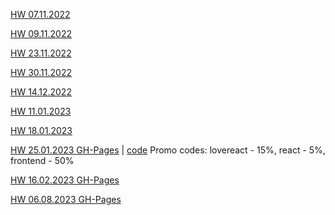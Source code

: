 

[HW 07.11.2022](< https://valeriakul.github.io/JS_HomeWork/November_2022/07_11_2022>)
<br/>

[HW 09.11.2022](< https://valeriakul.github.io/JS_HomeWork/November_2022/09_11_2022>)
<br/>

[HW 23.11.2022](< https://valeriakul.github.io/JS_HomeWork/November_2022/23_11_2022>)
<br/>

[HW 30.11.2022](< https://valeriakul.github.io/JS_HomeWork/November_2022/30_11_2022>)
<br/>

[HW 14.12.2022](< https://valeriakul.github.io/JS_HomeWork/December_2022/14_12_2022>)
<br/>

[HW 11.01.2023](< https://valeriakul.github.io/JS_HomeWork/January_2023/11_01_2023>)
<br/>

[HW 18.01.2023](< https://valeriakul.github.io/cards-react/>)
<br/>

[HW 25.01.2023 GH-Pages](< https://valeriakul.github.io/BasketHW25Jan2023>) | [code](< https://github.com/ValeriaKul/BasketHW25Jan2023 >)
Promo codes: lovereact - 15%, react - 5%, frontend - 50%
<br/>

[HW 16.02.2023 GH-Pages](< https://valeriakul.github.io/book-react/>)
<br/>

[HW 06.08.2023 GH-Pages](< https://valeriakul.github.io/velozavr/>)
<br/>

